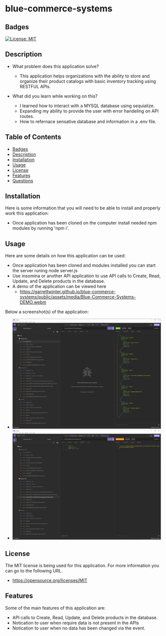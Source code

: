 # blue-commerce-systems

## Badges

[![License: MIT](https://img.shields.io/badge/License-MIT-yellow.svg)](https://opensource.org/licenses/MIT)

## Description

- What problem does this application solve?
    - This application helps organizations with the ability to store and organize their product catalogs with basic inventory tracking using RESTFUL APIs.

- What did you learn while working on this?
    - I learned how to interact with a MYSQL database using sequialize.
    - Expanding my ability to provide the user with error handeling on API routes.
    - How to refernace sensative database and information in a .env file.
  
## Table of Contents

 - [Badges](#badges)
 - [Description](#description)
 - [Installation](#installation)
 - [Usage](#usage)
 - [License](#license)
 - [Features](#features)
 - [Questions](#questions)

## Installation
  
Here is some information that you will need to be able to install and properly work this application:
  - Once application has been cloned on the computer install needed npm modules by running 'npm i'.

## Usage
  
Here are some details on how this application can be used:
  - Once application has been cloned and modules installed you can start the server runing node server.js
  - Use insomina or another API application to use API calls to Create, Read, Update, and Delete products in the database.
  - A demo of the application can be viewed here
    - https://garrettwinter.github.io/blue-commerce-systems/public/assets/media/Blue-Commerce-Systems-DEMO.webm
      
Below a screenshot(s) of the application:
  - ![Insomnia Screenshot for the Categories GET ALL API Call](./assets/images/API-GET-All-Categories.png)
  - ![Insomnia Screenshotfor a validation requirements not being met on a POST call](./assets/images/API-POST-Validation-Error.png)

## License

The MIT license is being used for this application. For more information you can go to the following URL.
  - https://opensource.org/licenses/MIT

## Features

Some of the main features of this application are:
  - API calls to Create, Read, Update, and Delete products in the database.
  - Notication to user when require data is not present in the APIs
  - Notication to user when no data has been changed via the event.